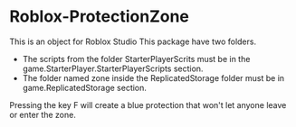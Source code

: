 # Roblox-ProtectionZone
This is an object for Roblox Studio
This package have two folders.

* The scripts from the folder StarterPlayerScrits must be in the game.StarterPlayer.StarterPlayerScripts section.
* The folder named zone inside the ReplicatedStorage folder must be in game.ReplicatedStorage section.

Pressing the key F will create a blue protection that won't let anyone leave or enter the zone.
